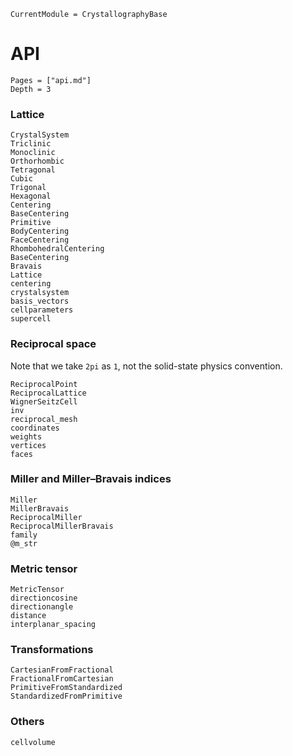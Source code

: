 ```@meta
CurrentModule = CrystallographyBase
```

# API

```@contents
Pages = ["api.md"]
Depth = 3
```

### Lattice

```@docs
CrystalSystem
Triclinic
Monoclinic
Orthorhombic
Tetragonal
Cubic
Trigonal
Hexagonal
Centering
BaseCentering
Primitive
BodyCentering
FaceCentering
RhombohedralCentering
BaseCentering
Bravais
Lattice
centering
crystalsystem
basis_vectors
cellparameters
supercell
```

### Reciprocal space

Note that we take ``2pi`` as ``1``, not the solid-state physics convention.

```@docs
ReciprocalPoint
ReciprocalLattice
WignerSeitzCell
inv
reciprocal_mesh
coordinates
weights
vertices
faces
```

### Miller and Miller–Bravais indices

```@docs
Miller
MillerBravais
ReciprocalMiller
ReciprocalMillerBravais
family
@m_str
```

### Metric tensor

```@docs
MetricTensor
directioncosine
directionangle
distance
interplanar_spacing
```

### Transformations

```@docs
CartesianFromFractional
FractionalFromCartesian
PrimitiveFromStandardized
StandardizedFromPrimitive
```

### Others

```@docs
cellvolume
```
